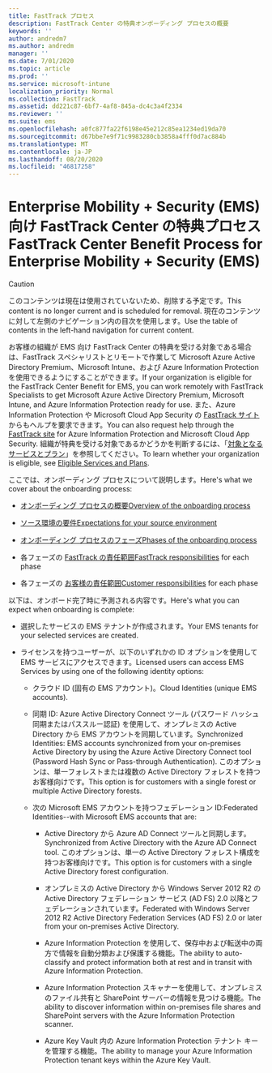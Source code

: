 ```yaml
---
title: FastTrack プロセス
description: FastTrack Center の特典オンボーディング プロセスの概要
keywords: ''
author: andredm7
ms.author: andredm
manager: ''
ms.date: 7/01/2020
ms.topic: article
ms.prod: ''
ms.service: microsoft-intune
localization_priority: Normal
ms.collection: FastTrack
ms.assetid: dd221c87-6bf7-4af8-845a-dc4c3a4f2334
ms.reviewer: ''
ms.suite: ems
ms.openlocfilehash: a0fc877fa22f6198e45e212c85ea1234ed19da70
ms.sourcegitcommit: d67bbe7e9f71c9983280cb3858a4fff0d7ac884b
ms.translationtype: MT
ms.contentlocale: ja-JP
ms.lasthandoff: 08/20/2020
ms.locfileid: "46817258"
---
```

# <a name="fasttrack-center-benefit-process-for-enterprise-mobility--security-ems"></a><span data-ttu-id="61d90-103">Enterprise Mobility + Security (EMS) 向け FastTrack Center の特典プロセス</span><span class="sxs-lookup"><span data-stu-id="61d90-103">FastTrack Center Benefit Process for Enterprise Mobility + Security (EMS)</span></span>

> [!CAUTION]
> <span data-ttu-id="61d90-104">このコンテンツは現在は使用されていないため、削除する予定です。</span><span class="sxs-lookup"><span data-stu-id="61d90-104">This content is no longer current and is scheduled for removal.</span></span> <span data-ttu-id="61d90-105">現在のコンテンツに対して左側のナビゲーション内の目次を使用します。</span><span class="sxs-lookup"><span data-stu-id="61d90-105">Use the table of contents in the left-hand navigation for current content.</span></span>

<span data-ttu-id="61d90-106">お客様の組織が EMS 向け FastTrack Center の特典を受ける対象である場合は、FastTrack スペシャリストとリモートで作業して Microsoft Azure Active Directory Premium、Microsoft Intune、および Azure Information Protection を使用できるようにすることができます。</span><span class="sxs-lookup"><span data-stu-id="61d90-106">If your organization is eligible for the FastTrack Center Benefit for EMS, you can work remotely with FastTrack Specialists to get Microsoft Azure Active Directory Premium, Microsoft Intune, and Azure Information Protection ready for use.</span></span> <span data-ttu-id="61d90-107">また、Azure Information Protection や Microsoft Cloud App Security の [FastTrack サイト](https://www.microsoft.com/fasttrack/microsoft-365/ems)からもヘルプを要求できます。</span><span class="sxs-lookup"><span data-stu-id="61d90-107">You can also request help through the [FastTrack site](https://www.microsoft.com/fasttrack/microsoft-365/ems) for Azure Information Protection and Microsoft Cloud App Security.</span></span> <span data-ttu-id="61d90-108">組織が特典を受ける対象であるかどうかを判断するには、「[対象となるサービスとプラン](M365-eligible-services-and-plans.md)」を参照してください。</span><span class="sxs-lookup"><span data-stu-id="61d90-108">To learn whether your organization is eligible, see [Eligible Services and Plans](M365-eligible-services-and-plans.md).</span></span>


<span data-ttu-id="61d90-109">ここでは、オンボーディング プロセスについて説明します。</span><span class="sxs-lookup"><span data-stu-id="61d90-109">Here's what we cover about the onboarding process:</span></span>

-   [<span data-ttu-id="61d90-110">オンボーディング プロセスの概要</span><span class="sxs-lookup"><span data-stu-id="61d90-110">Overview of the onboarding process</span></span>](EMS-fasttrack-benefit-overview.md)

-   [<span data-ttu-id="61d90-111">ソース環境の要件</span><span class="sxs-lookup"><span data-stu-id="61d90-111">Expectations for your source environment</span></span>](EMS-source-environment-expectations.md)

-   [<span data-ttu-id="61d90-112">オンボーディング プロセスのフェーズ</span><span class="sxs-lookup"><span data-stu-id="61d90-112">Phases of the onboarding process</span></span>](EMS-onboarding-phases.md)

-   <span data-ttu-id="61d90-113">各フェーズの [FastTrack の責任範囲](EMS-fasttrack-responsibilities.md)</span><span class="sxs-lookup"><span data-stu-id="61d90-113">[FastTrack responsibilities](EMS-fasttrack-responsibilities.md) for each phase</span></span>

-   <span data-ttu-id="61d90-114">各フェーズの [お客様の責任範囲](EMS-your-responsibilities.md)</span><span class="sxs-lookup"><span data-stu-id="61d90-114">[Customer responsibilities](EMS-your-responsibilities.md) for each phase</span></span>

<span data-ttu-id="61d90-115">以下は、オンボード完了時に予測される内容です。</span><span class="sxs-lookup"><span data-stu-id="61d90-115">Here's what you can expect when onboarding is complete:</span></span>

-   <span data-ttu-id="61d90-116">選択したサービスの EMS テナントが作成されます。</span><span class="sxs-lookup"><span data-stu-id="61d90-116">Your EMS tenants for your selected services are created.</span></span>

-   <span data-ttu-id="61d90-117">ライセンスを持つユーザーが、以下のいずれかの ID オプションを使用して EMS サービスにアクセスできます。</span><span class="sxs-lookup"><span data-stu-id="61d90-117">Licensed users can access EMS Services by using one of the following identity options:</span></span>

    -   <span data-ttu-id="61d90-118">クラウド ID (固有の EMS アカウント)。</span><span class="sxs-lookup"><span data-stu-id="61d90-118">Cloud Identities (unique EMS accounts).</span></span>

    -   <span data-ttu-id="61d90-119">同期 ID: Azure Active Directory Connect ツール (パスワード ハッシュ同期またはパススルー認証) を使用して、オンプレミスの Active Directory から EMS アカウントを同期しています。</span><span class="sxs-lookup"><span data-stu-id="61d90-119">Synchronized Identities: EMS accounts synchronized from your on-premises Active Directory by using the Azure Active Directory Connect tool (Password Hash Sync or Pass-through Authentication).</span></span> <span data-ttu-id="61d90-120">このオプションは、単一フォレストまたは複数の Active Directory フォレストを持つお客様向けです。</span><span class="sxs-lookup"><span data-stu-id="61d90-120">This option is for customers with a single forest or multiple Active Directory forests.</span></span>

    -   <span data-ttu-id="61d90-121">次の Microsoft EMS アカウントを持つフェデレーション ID:</span><span class="sxs-lookup"><span data-stu-id="61d90-121">Federated Identities--with Microsoft EMS accounts that are:</span></span>

        -   <span data-ttu-id="61d90-122">Active Directory から Azure AD Connect ツールと同期します。</span><span class="sxs-lookup"><span data-stu-id="61d90-122">Synchronized from Active Directory with the Azure AD Connect tool.</span></span> <span data-ttu-id="61d90-123">このオプションは、単一の Active Directory フォレスト構成を持つお客様向けです。</span><span class="sxs-lookup"><span data-stu-id="61d90-123">This option is for customers with a single Active Directory forest configuration.</span></span>

        -   <span data-ttu-id="61d90-124">オンプレミスの Active Directory から Windows Server 2012 R2 の Active Directory フェデレーション サービス (AD FS) 2.0 以降とフェデレーションされています。</span><span class="sxs-lookup"><span data-stu-id="61d90-124">Federated with Windows Server 2012 R2 Active Directory Federation Services (AD FS) 2.0 or later from your on-premises Active Directory.</span></span>

        -   <span data-ttu-id="61d90-125">Azure Information Protection を使用して、保存中および転送中の両方で情報を自動分類および保護する機能。</span><span class="sxs-lookup"><span data-stu-id="61d90-125">The ability to auto-classify and protect information both at rest and in transit with Azure Information Protection.</span></span> 

        -   <span data-ttu-id="61d90-126">Azure Information Protection スキャナーを使用して、オンプレミスのファイル共有と SharePoint サーバーの情報を見つける機能。</span><span class="sxs-lookup"><span data-stu-id="61d90-126">The ability to discover information within on-premises file shares and SharePoint servers with the Azure Information Protection scanner.</span></span> 

        -   <span data-ttu-id="61d90-127">Azure Key Vault 内の Azure Information Protection テナント キーを管理する機能。</span><span class="sxs-lookup"><span data-stu-id="61d90-127">The ability to manage your Azure Information Protection tenant keys within the Azure Key Vault.</span></span> 


